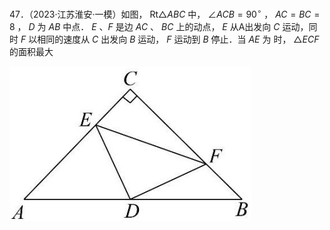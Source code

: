 47．（2023·江苏淮安·一模）如图， $\mathrm { R t } \triangle A B C$ 中， $\angle A C B = 9 0 ^ { \circ }$ ， $A C = B C = 8$ ， $D$ 为 $A B$ 中点． $E$ 、$F$ 是边 $A C$ 、 $B C$ 上的动点， $E$ 从A出发向 $C$ 运动，同时 $F$ 以相同的速度从 $C$ 出发向 $B$ 运动， $F$ 运动到 $B$ 停止．当 $A E$ 为 时， $\triangle E C F$ 的面积最大

![](<../../qs_image_DB/专题2-1__将军饮马等8类常见最值问题（解析版）/b8991e92cdd2b1cc61228b12f589a5d143364f6f99aaeb9cbddaf7dfcc101dd1.jpg>)
